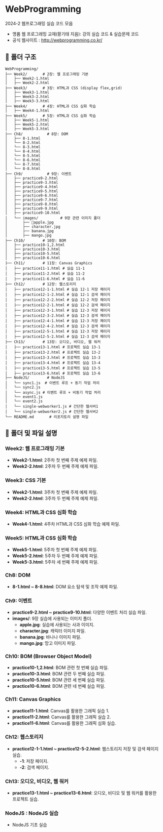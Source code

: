 # WebProgramming
2024-2 웹프로그래밍 실습 코드 모음 
- 명품 웹 프로그래밍 교재(황기태 지음): 강의 실습 코드 & 실습문제 코드
- 공식 웹사이트 : http://webprogramming.co.kr/


## 📁 폴더 구조
```plaintext
WebProgramming/
├── Week2/       # 2장: 웹 프로그래밍 기본
│   ├── Week2-1.html
│   ├── Week2-2.html
├── Week3/       # 3장: HTML과 CSS (display flex,grid)
│   ├── Week3-1.html
│   ├── Week3-2.html
│   ├── Week3-3.html
├── Week4/       # 4장: HTML과 CSS 심화 학습
│   ├── Week4-1.html
├── Week5/       # 5장: HTML과 CSS 심화 학습
│   ├── Week5-1.html
│   ├── Week5-2.html
│   ├── Week5-3.html
├── Ch8/           # 8장: DOM
│   ├── 8-1.html
│   └── 8-2.html
│   └── 8-3.html
│   └── 8-4.html
│   └── 8-5.html
│   └── 8-6.html
│   └── 8-7.html
│   └── 8-8.html
├── Ch9/           # 9장: 이벤트
│   ├── practice9-2.html
│   ├── practice9-3.html
│   ├── practice9-4.html
│   ├── practice9-5.html
│   ├── practice9-6.html
│   ├── practice9-7.html
│   ├── practice9-8.html
│   ├── practice9-9.html
│   ├── practice9-10.html
│   └── images/          # 9장 관련 이미지 폴더
│       ├── apple.jpg
│       ├── character.jpg
│       ├── banana.jpg
│       ├── mango.jpg
├── Ch10/        # 10장: BOM
│   ├── practice10-1,2.html 
│   ├── practice10-3.html 
│   ├── practice10-5.html 
│   ├── practice10-6.html 
├── Ch11/        # 11장: Canvas Graphics
│   ├── practice11-1.html # 실습 11-1
│   ├── practice11-2.html # 실습 11-2
│   ├── practice11-6.html # 실습 11-6
├── Ch12/        # 12장: 웹스토리지
│   ├── practice12-1-1.html # 실습 12-1 저장 페이지
│   ├── practice12-1-2.html # 실습 12-1 검색 페이지
│   ├── practice12-2-2.html # 실습 12-2 저장 페이지
│   ├── practice12-2-1.html # 실습 12-2 검색 페이지
│   ├── practice12-3-1.html # 실습 12-3 저장 페이지
│   ├── practice12-3-2.html # 실습 12-3 검색 페이지
│   ├── practice12-4-1.html # 실습 12-3 저장 페이지
│   ├── practice12-4-2.html # 실습 12-3 검색 페이지
│   ├── practice12-5-1.html # 실습 12-3 저장 페이지
│   ├── practice12-5-2.html # 실습 12-3 검색 페이지
├── Ch13/        # 13장: 오디오, 비디오, 웹 워커
│   ├── practice13-1.html # 프로젝트 실습 13-1
│   ├── practice13-2.html # 프로젝트 실습 13-2
│   ├── practice13-3.html # 프로젝트 실습 13-3
│   ├── practice13-4.html # 프로젝트 실습 13-4
│   ├── practice13-5.html # 프로젝트 실습 13-5
│   ├── practice13-6.html # 프로젝트 실습 13-6
├── NodeJS/        # NodeJS
│   └── sync1.js  # 이벤트 루프 + 동기 작업 처리
│   └── sync2.js
│   └── async.js # 이벤트 루프 + 비동기 작업 처리
│   └── event1.js 
│   └── event2.js
│   └── single-webworker1.js # 간단한 웹서버1
│   └── single-webworker2.js # 간단한 웹서버2
└── README.md       # 리포지토리 설명 파일
```

## 📄 폴더 및 파일 설명
### Week2: 웹 프로그래밍 기본
- **Week2-1.html**: 2주차 첫 번째 주제 예제 파일.
- **Week2-2.html**: 2주차 두 번째 주제 예제 파일.

### Week3: CSS 기본
- **Week2-1.html**: 3주차 첫 번째 주제 예제 파일.
- **Week2-2.html**: 3주차 두 번째 주제 예제 파일.

### Week4: HTML과 CSS 심화 학습
- **Week4-1.html**: 4주차 HTML과 CSS 심화 학습 예제 파일.

### Week5: HTML과 CSS 심화 학습
- **Week5-1.html**: 5주차 첫 번째 주제 예제 파일.
- **Week5-2.html**: 5주차 두 번째 주제 예제 파일.
- **Week5-3.html**: 5주차 세 번째 주제 예제 파일.

### Ch8: DOM
- **8-1.html ~ 8-8.html**: DOM 요소 탐색 및 조작 예제 파일.

### Ch9: 이벤트
- **practice9-2.html ~ practice9-10.html**: 다양한 이벤트 처리 실습 파일.
- **images/**: 9장 실습에 사용되는 이미지 폴더.
  - **apple.jpg**: 실습에 사용되는 사과 이미지.
  - **character.jpg**: 캐릭터 이미지 파일.
  - **banana.jpg**: 바나나 이미지 파일.
  - **mango.jpg**: 망고 이미지 파일.

### Ch10: BOM (Browser Object Model)
- **practice10-1,2.html**: BOM 관련 첫 번째 실습 파일.
- **practice10-3.html**: BOM 관련 두 번째 실습 파일.
- **practice10-5.html**: BOM 관련 세 번째 실습 파일.
- **practice10-6.html**: BOM 관련 네 번째 실습 파일.

### Ch11: Canvas Graphics
- **practice11-1.html**: Canvas를 활용한 그래픽 실습 1.
- **practice11-2.html**: Canvas를 활용한 그래픽 실습 2.
- **practice11-6.html**: Canvas를 활용한 그래픽 심화 실습.

### Ch12: 웹스토리지
- **practice12-1-1.html ~ practice12-5-2.html**: 웹스토리지 저장 및 검색 페이지 실습.
  - **-1**: 저장 페이지.
  - **-2**: 검색 페이지.

### Ch13: 오디오, 비디오, 웹 워커
- **practice13-1.html ~ practice13-6.html**: 오디오, 비디오 및 웹 워커를 활용한 프로젝트 실습.
  
### NodeJS : NodeJS 실습
- NodeJS 기초 실습
